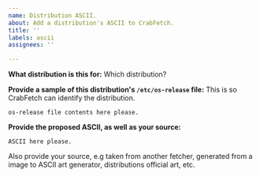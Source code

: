 ```yaml
---
name: Distribution ASCII.
about: Add a distribution's ASCII to CrabFetch.
title: ''
labels: ascii
assignees: ''

---
```


**What distribution is this for:**
Which distribution?

**Provide a sample of this distribution's `/etc/os-release` file:**
This is so CrabFetch can identify the distribution.
```
os-release file contents here please.
```

**Provide the proposed ASCII, as well as your source:**
```
ASCII here please.
```
Also provide your source, e.g taken from another fetcher, generated from a image to ASCII art generator, distributions official art, etc.

